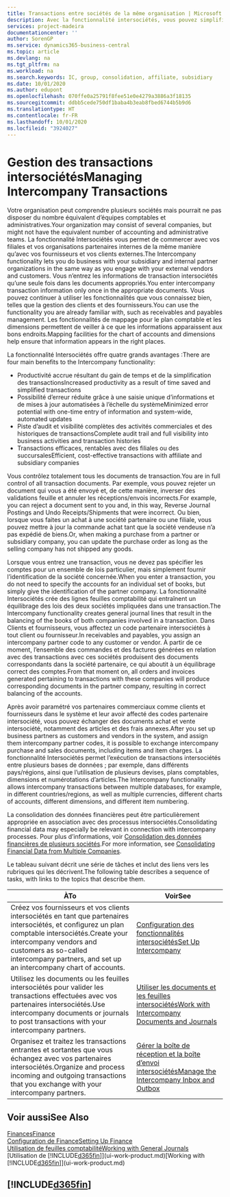 ```yaml
---
title: Transactions entre sociétés de la même organisation | Microsoft Docs
description: Avec la fonctionnalité intersociétés, vous pouvez simplifier les processus et les transactions entre sociétés appartenant à la même organisation.
services: project-madeira
documentationcenter: ''
author: SorenGP
ms.service: dynamics365-business-central
ms.topic: article
ms.devlang: na
ms.tgt_pltfrm: na
ms.workload: na
ms.search.keywords: IC, group, consolidation, affiliate, subsidiary
ms.date: 10/01/2020
ms.author: edupont
ms.openlocfilehash: 070ffe0a25791f8fee51e0e4279a3886a3f18135
ms.sourcegitcommit: ddbb5cede750df1baba4b3eab8fbed6744b5b9d6
ms.translationtype: HT
ms.contentlocale: fr-FR
ms.lasthandoff: 10/01/2020
ms.locfileid: "3924027"
---
```

# <a name="managing-intercompany-transactions"></a><span data-ttu-id="68ed5-103">Gestion des transactions intersociétés</span><span class="sxs-lookup"><span data-stu-id="68ed5-103">Managing Intercompany Transactions</span></span>
<span data-ttu-id="68ed5-104">Votre organisation peut comprendre plusieurs sociétés mais pourrait ne pas disposer du nombre équivalent d’équipes comptables et administratives.</span><span class="sxs-lookup"><span data-stu-id="68ed5-104">Your organization may consist of several companies, but might not have the equivalent number of accounting and administrative teams.</span></span> <span data-ttu-id="68ed5-105">La fonctionnalité Intersociétés vous permet de commercer avec vos filiales et vos organisations partenaires internes de la même manière qu’avec vos fournisseurs et vos clients externes.</span><span class="sxs-lookup"><span data-stu-id="68ed5-105">The Intercompany functionality lets you do business with your subsidiary and internal partner organizations in the same way as you engage with your external vendors and customers.</span></span> <span data-ttu-id="68ed5-106">Vous n’entrez les informations de transaction intersociétés qu’une seule fois dans les documents appropriés.</span><span class="sxs-lookup"><span data-stu-id="68ed5-106">You enter intercompany transaction information only once in the appropriate documents.</span></span> <span data-ttu-id="68ed5-107">Vous pouvez continuer à utiliser les fonctionnalités que vous connaissez bien, telles que la gestion des clients et des fournisseurs.</span><span class="sxs-lookup"><span data-stu-id="68ed5-107">You can use the functionality you are already familiar with, such as receivables and payables management.</span></span> <span data-ttu-id="68ed5-108">Les fonctionnalités de mappage pour le plan comptable et les dimensions permettent de veiller à ce que les informations apparaissent aux bons endroits.</span><span class="sxs-lookup"><span data-stu-id="68ed5-108">Mapping facilities for the chart of accounts and dimensions help ensure that information appears in the right places.</span></span>  

<span data-ttu-id="68ed5-109">La fonctionnalité Intersociétés offre quatre grands avantages :</span><span class="sxs-lookup"><span data-stu-id="68ed5-109">There are four main benefits to the Intercompany functionality:</span></span>  

- <span data-ttu-id="68ed5-110">Productivité accrue résultant du gain de temps et de la simplification des transactions</span><span class="sxs-lookup"><span data-stu-id="68ed5-110">Increased productivity as a result of time saved and simplified transactions</span></span>  
- <span data-ttu-id="68ed5-111">Possibilité d’erreur réduite grâce à une saisie unique d’informations et de mises à jour automatisées à l’échelle du système</span><span class="sxs-lookup"><span data-stu-id="68ed5-111">Minimized error potential with one-time entry of information and system-wide, automated updates</span></span>  
- <span data-ttu-id="68ed5-112">Piste d’audit et visibilité complètes des activités commerciales et des historiques de transactions</span><span class="sxs-lookup"><span data-stu-id="68ed5-112">Complete audit trail and full visibility into business activities and transaction histories</span></span>  
- <span data-ttu-id="68ed5-113">Transactions efficaces, rentables avec des filiales ou des succursales</span><span class="sxs-lookup"><span data-stu-id="68ed5-113">Efficient, cost-effective transactions with affiliate and subsidiary companies</span></span>  

<span data-ttu-id="68ed5-114">Vous contrôlez totalement tous les documents de transaction.</span><span class="sxs-lookup"><span data-stu-id="68ed5-114">You are in full control of all transaction documents.</span></span> <span data-ttu-id="68ed5-115">Par exemple, vous pouvez rejeter un document qui vous a été envoyé et, de cette manière, inverser des validations feuille et annuler les réceptions/envois incorrects.</span><span class="sxs-lookup"><span data-stu-id="68ed5-115">For example, you can reject a document sent to you and, in this way, Reverse Journal Postings and Undo Receipts/Shipments that were incorrect.</span></span> <span data-ttu-id="68ed5-116">Ou bien, lorsque vous faites un achat à une société partenaire ou une filiale, vous pouvez mettre à jour la commande achat tant que la société vendeuse n’a pas expédié de biens.</span><span class="sxs-lookup"><span data-stu-id="68ed5-116">Or, when making a purchase from a partner or subsidiary company, you can update the purchase order as long as the selling company has not shipped any goods.</span></span>  

<span data-ttu-id="68ed5-117">Lorsque vous entrez une transaction, vous ne devez pas spécifier les comptes pour un ensemble de lois particulier, mais simplement fournir l’identification de la société concernée.</span><span class="sxs-lookup"><span data-stu-id="68ed5-117">When you enter a transaction, you do not need to specify the accounts for an individual set of books, but simply give the identification of the partner company.</span></span> <span data-ttu-id="68ed5-118">La fonctionnalité Intersociétés crée des lignes feuilles comptabilité qui entraînent un équilibrage des lois des deux sociétés impliquées dans une transaction.</span><span class="sxs-lookup"><span data-stu-id="68ed5-118">The Intercompany functionality creates general journal lines that result in the balancing of the books of both companies involved in a transaction.</span></span> <span data-ttu-id="68ed5-119">Dans Clients et fournisseurs, vous affectez un code partenaire intersociétés à tout client ou fournisseur.</span><span class="sxs-lookup"><span data-stu-id="68ed5-119">In receivables and payables, you assign an intercompany partner code to any customer or vendor.</span></span> <span data-ttu-id="68ed5-120">À partir de ce moment, l’ensemble des commandes et des factures générées en relation avec des transactions avec ces sociétés produisent des documents correspondants dans la société partenaire, ce qui aboutit à un équilibrage correct des comptes.</span><span class="sxs-lookup"><span data-stu-id="68ed5-120">From that moment on, all orders and invoices generated pertaining to transactions with these companies will produce corresponding documents in the partner company, resulting in correct balancing of the accounts.</span></span>  

 <span data-ttu-id="68ed5-121">Après avoir paramétré vos partenaires commerciaux comme clients et fournisseurs dans le système et leur avoir affecté des codes partenaire intersociété, vous pouvez échanger des documents achat et vente intersociété, notamment des articles et des frais annexes.</span><span class="sxs-lookup"><span data-stu-id="68ed5-121">After you set up business partners as customers and vendors in the system, and assign them intercompany partner codes, it is possible to exchange intercompany purchase and sales documents, including items and item charges.</span></span> <span data-ttu-id="68ed5-122">La fonctionnalité Intersociétés permet l’exécution de transactions intersociétés entre plusieurs bases de données ; par exemple, dans différents pays/régions, ainsi que l’utilisation de plusieurs devises, plans comptables, dimensions et numérotations d’articles.</span><span class="sxs-lookup"><span data-stu-id="68ed5-122">The Intercompany functionality allows intercompany transactions between multiple databases, for example, in different countries/regions, as well as multiple currencies, different charts of accounts, different dimensions, and different item numbering.</span></span>  

<span data-ttu-id="68ed5-123">La consolidation des données financières peut être particulièrement appropriée en association avec des processus intersociétés.</span><span class="sxs-lookup"><span data-stu-id="68ed5-123">Consolidating financial data may especially be relevant in connection with intercompany processes.</span></span> <span data-ttu-id="68ed5-124">Pour plus d’informations, voir [Consolidation des données financières de plusieurs sociétés](finance-consolidated-company-reporting.md).</span><span class="sxs-lookup"><span data-stu-id="68ed5-124">For more information, see [Consolidating Financial Data from Multiple Companies](finance-consolidated-company-reporting.md).</span></span>

<span data-ttu-id="68ed5-125">Le tableau suivant décrit une série de tâches et inclut des liens vers les rubriques qui les décrivent.</span><span class="sxs-lookup"><span data-stu-id="68ed5-125">The following table describes a sequence of tasks, with links to the topics that describe them.</span></span>

 |<span data-ttu-id="68ed5-126">À</span><span class="sxs-lookup"><span data-stu-id="68ed5-126">To</span></span> |<span data-ttu-id="68ed5-127">Voir</span><span class="sxs-lookup"><span data-stu-id="68ed5-127">See</span></span>|
 |---|---|
 |<span data-ttu-id="68ed5-128">Créez vos fournisseurs et vos clients intersociétés en tant que partenaires intersociétés, et configurez un plan comptable intersociétés.</span><span class="sxs-lookup"><span data-stu-id="68ed5-128">Create your intercompany vendors and customers as so-called intercompany partners, and set up an intercompany chart of accounts.</span></span>|[<span data-ttu-id="68ed5-129">Configuration des fonctionnalités intersociétés</span><span class="sxs-lookup"><span data-stu-id="68ed5-129">Set Up Intercompany</span></span>](intercompany-how-setup.md)|
 |<span data-ttu-id="68ed5-130">Utilisez les documents ou les feuilles intersociétés pour valider les transactions effectuées avec vos partenaires intersociétés.</span><span class="sxs-lookup"><span data-stu-id="68ed5-130">Use intercompany documents or journals to post transactions with your intercompany partners.</span></span>|[<span data-ttu-id="68ed5-131">Utiliser les documents et les feuilles intersociétés</span><span class="sxs-lookup"><span data-stu-id="68ed5-131">Work with Intercompany Documents and Journals</span></span>](intercompany-how-work-documents-journals.md)|
 |<span data-ttu-id="68ed5-132">Organisez et traitez les transactions entrantes et sortantes que vous échangez avec vos partenaires intersociétés.</span><span class="sxs-lookup"><span data-stu-id="68ed5-132">Organize and process incoming and outgoing transactions that you exchange with your intercompany partners.</span></span>|[<span data-ttu-id="68ed5-133">Gérer la boîte de réception et la boîte d’envoi intersociétés</span><span class="sxs-lookup"><span data-stu-id="68ed5-133">Manage the Intercompany Inbox and Outbox</span></span>](intercompany-how-manage-intercompany-inbox.md)|

## <a name="see-also"></a><span data-ttu-id="68ed5-134">Voir aussi</span><span class="sxs-lookup"><span data-stu-id="68ed5-134">See Also</span></span>
[<span data-ttu-id="68ed5-135">Finances</span><span class="sxs-lookup"><span data-stu-id="68ed5-135">Finance</span></span>](finance.md)  
[<span data-ttu-id="68ed5-136">Configuration de Finance</span><span class="sxs-lookup"><span data-stu-id="68ed5-136">Setting Up Finance</span></span>](finance-setup-finance.md)  
[<span data-ttu-id="68ed5-137">Utilisation de feuilles comptabilité</span><span class="sxs-lookup"><span data-stu-id="68ed5-137">Working with General Journals</span></span>](ui-work-general-journals.md)  
<span data-ttu-id="68ed5-138">[Utilisation de [!INCLUDE[d365fin](includes/d365fin_md.md)]](ui-work-product.md)</span><span class="sxs-lookup"><span data-stu-id="68ed5-138">[Working with [!INCLUDE[d365fin](includes/d365fin_md.md)]](ui-work-product.md)</span></span>

## [!INCLUDE[d365fin](includes/free_trial_md.md)]  
